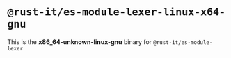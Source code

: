 # `@rust-it/es-module-lexer-linux-x64-gnu`

This is the **x86_64-unknown-linux-gnu** binary for `@rust-it/es-module-lexer`
